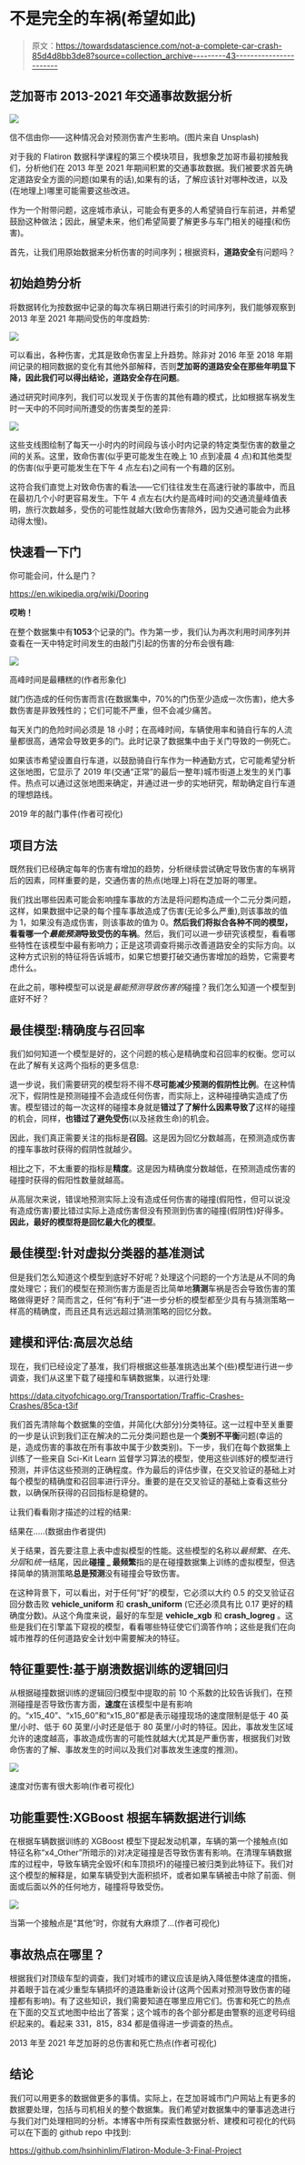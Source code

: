 # 不是完全的车祸(希望如此)

> 原文：<https://towardsdatascience.com/not-a-complete-car-crash-85d4d8bb3de8?source=collection_archive---------43----------------------->

## 芝加哥市 2013-2021 年交通事故数据分析

![](img/c7c1454cd471944c85c814e25547066f.png)

信不信由你——这种情况会对预测伤害产生影响。(图片来自 Unsplash)

对于我的 Flatiron 数据科学课程的第三个模块项目，我想象芝加哥市最初接触我们，分析他们在 2013 年至 2021 年期间积累的交通事故数据。我们被要求首先确定道路安全方面的问题(如果有的话),如果有的话，了解应该针对哪种改进，以及(在地理上)哪里可能需要这些改进。

作为一个附带问题，这座城市承认，可能会有更多的人希望骑自行车前进，并希望鼓励这种做法；因此，展望未来，他们希望简要了解更多与车门相关的碰撞(和伤害)。

首先，让我们用原始数据来分析伤害的时间序列；根据资料，**道路安全**有问题吗？

## 初始趋势分析

将数据转化为按数据中记录的每次车祸日期进行索引的时间序列，我们能够观察到 2013 年至 2021 年期间受伤的年度趋势:

![](img/67d11b32af0bb4fb7a0c5df03fbc6d24.png)

可以看出，各种伤害，尤其是致命伤害呈上升趋势。除非对 2016 年至 2018 年期间记录的相同数据的变化有其他外部解释，否则**芝加哥的道路安全在那些年明显下降，因此我们可以得出结论，道路安全存在问题**。

通过研究时间序列，我们可以发现关于伤害的其他有趣的模式，比如根据车祸发生时一天中的不同时间所遭受的伤害类型的差异:

![](img/f871830a7203b4314ed35f8ee9da7d33.png)

这些支线图绘制了每天一小时内的时间段与该小时内记录的特定类型伤害的数量之间的关系。这里，致命伤害(似乎更可能发生在晚上 10 点到凌晨 4 点)和其他类型的伤害(似乎更可能发生在下午 4 点左右)之间有一个有趣的区别。

这符合我们直觉上对致命伤害的看法——它们往往发生在高速行驶的事故中，而且在最初几个小时更容易发生。下午 4 点左右(大约是高峰时间)的交通流量峰值表明，旅行次数越多，受伤的可能性就越大(致命伤害除外，因为交通可能会为此移动得太慢)。

## 快速看一下门

你可能会问，什么是门？

<https://en.wikipedia.org/wiki/Dooring>  

**哎哟！**

在整个数据集中有**1053**个记录的门。作为第一步，我们认为再次利用时间序列并查看在一天中特定时间发生的由敲门引起的伤害的分布会很有趣:

![](img/8b2796749812b68d75e4d6f67bf8a57a.png)

高峰时间是最糟糕的(作者形象化)

就门伤造成的任何伤害而言(在数据集中，70%的门伤至少造成一次伤害)，绝大多数伤害是非致残性的；它们可能不严重，但不会减少痛苦。

每天关门的危险时间必须是 18 小时；在高峰时间，车辆使用率和骑自行车的人流量都很高，通常会导致更多的门。此时记录了数据集中由于关门导致的一例死亡。

如果该市希望设置自行车道，以鼓励骑自行车作为一种通勤方式，它可能希望分析这张地图，它显示了 2019 年(交通“正常”的最后一整年)城市街道上发生的关门事件。热点可以通过这张地图来确定，并通过进一步的实地研究，帮助确定自行车道的理想路线。

2019 年的敲门事件(作者可视化)

## 项目方法

既然我们已经确定每年的伤害有增加的趋势，分析继续尝试确定导致伤害的车祸背后的因素，同样重要的是，交通伤害的热点(地理上)将在芝加哥的哪里。

我们找出哪些因素可能会影响撞车事故的方法是将问题构造成一个二元分类问题，这样，如果数据中记录的每个撞车事故造成了伤害(无论多么严重),则该事故的值为 1，如果没有造成伤害，则该事故的值为 0。**然后我们将拟合各种不同的模型，看看哪一个*最能预测*导致受伤的车祸**。然后，我们可以进一步研究该模型，看看哪些特性在该模型中最有影响力；正是这项调查将揭示改善道路安全的实际方向。以这种方式识别的特征将告诉城市，如果它想要打破交通伤害增加的趋势，它需要考虑什么。

在此之前，哪种模型可以说是*最能预测导致伤害的*碰撞？我们怎么知道一个模型到底好不好？

## 最佳模型:精确度与召回率

我们如何知道一个模型是好的，这个问题的核心是精确度和召回率的权衡。您可以在此了解有关这两个指标的更多信息:

</explaining-precision-vs-recall-to-everyone-295d4848edaf>  

退一步说，我们需要研究的模型将不得不**尽可能减少预测的假阴性比例**。在这种情况下，假阴性是预测碰撞不会造成任何伤害，而实际上，这种碰撞确实造成了伤害。模型错过的每一次这样的碰撞本身就是**错过了了解什么因素导致了**这样的碰撞的机会，同样，**也错过了避免受伤**(以及拯救生命)的机会。

因此，我们真正需要关注的指标是**召回**。这是因为回忆分数越高，在预测造成伤害的撞车事故时获得的假阴性就越少。

相比之下，不太重要的指标是**精度**。这是因为精确度分数越低，在预测造成伤害的碰撞时获得的假阳性数量就越高。

从高层次来说，错误地预测实际上没有造成任何伤害的碰撞(假阳性，但可以说没有造成伤害)要比错过实际上造成伤害但没有预测到伤害的碰撞(假阴性)好得多。**因此，最好的模型将是回忆最大化的模型**。

## **最佳模型:针对虚拟分类器的基准测试**

但是我们怎么知道这个模型到底好不好呢？处理这个问题的一个方法是从不同的角度处理它；我们的模型在预测伤害方面是否比简单地**猜测**车祸是否会导致伤害的策略做得更好？简而言之，任何“有利于”进一步分析的模型都至少具有与猜测策略一样高的精确度，而且还具有远远超过猜测策略的回忆分数。

## 建模和评估:高层次总结

现在，我们已经设定了基准，我们将根据这些基准挑选出某个(些)模型进行进一步调查，我们从这里下载了碰撞和车辆数据集，以进行处理:

<https://data.cityofchicago.org/Transportation/Traffic-Crashes-Crashes/85ca-t3if>  

我们首先清除每个数据集的空值，并简化(大部分)分类特征。这一过程中至关重要的一步是认识到我们正在解决的二元分类问题也是一个**类别不平衡**问题(幸运的是，造成伤害的事故在所有事故中属于少数类别)。下一步，我们在每个数据集上训练了一些来自 Sci-Kit Learn 监督学习算法的模型，使用这些训练好的模型进行预测，并评估这些预测的正确程度。作为最后的评估步骤，在交叉验证的基础上对每个模型的精确度和召回率进行评分。重要的是在交叉验证的基础上查看这些分数，以确保所获得的召回指标是稳健的。

让我们看看刚才描述的过程的结果:

结果在…..(数据由作者提供)

关于结果，首先要注意上表中虚拟模型的性能。这些模型的名称以*最频繁*、*在先*、*分层*和*统一*结尾，因此**碰撞 _ 最频繁**指的是在碰撞数据集上训练的虚拟模型，但选择简单的猜测策略**总是预测**没有碰撞会导致伤害。

在这种背景下，可以看出，对于任何“好”的模型，它必须以大约 0.5 的交叉验证召回分数击败 **vehicle_uniform** 和 **crash_uniform** (它还必须具有比 0.17 更好的精确度分数)。从这个角度来说，最好的车型是 **vehicle_xgb** 和 **crash_logreg** 。这些是我们在引擎盖下窥视的模型，看看哪些特征使它们滴答作响；这些是我们在向城市推荐的任何道路安全计划中需要解决的特征。

## 特征重要性:基于崩溃数据训练的逻辑回归

从根据碰撞数据训练的逻辑回归模型中提取的前 10 个系数的比较告诉我们，在预测碰撞是否导致伤害方面，**速度**在该模型中是有影响的。“x15_40”、“x15_60”和“x15_80”都是表示碰撞现场的速度限制是低于 40 英里/小时、低于 60 英里/小时还是低于 80 英里/小时的特征。因此，事故发生区域允许的速度越高，事故造成伤害的可能性就越大(尤其是严重伤害，根据我们对致命伤害的了解、事故发生的时间以及我们对事故发生速度的推测)。

![](img/7e7951cd34a72992f5dc5a7d01423159.png)

速度对伤害有很大影响(作者可视化)

## 功能重要性:XGBoost 根据车辆数据进行训练

在根据车辆数据训练的 XGBoost 模型下提起发动机罩，车辆的第一个接触点(如特征名称“x4_Other”所暗示的)对决定碰撞是否导致伤害有影响。在清理车辆数据库的过程中，导致车辆完全毁坏(和车顶损坏)的碰撞已被归类到此特征下。我们对这个模型的解释是，如果车辆受到大面积损坏，或者如果车辆被击中除了前面、侧面或后面以外的任何地方，碰撞将导致受伤。

![](img/7dd352e67b63b2e3bd590177bde887a7.png)

当第一个接触点是“其他”时，你就有大麻烦了…(作者可视化)

## **事故热点在哪里？**

根据我们对顶级车型的调查，我们对城市的建议应该是纳入降低整体速度的措施，并着眼于旨在减少重型车辆损坏的道路重新设计(这两个因素对预测导致伤害的碰撞都有影响)。有了这些知识，我们需要知道在哪里应用它们。伤害和死亡的热点在下面的交互式地图中给出了答案；这个城市的各个部分都是由警察的巡逻号码组织起来的。看起来 331，815，834 都是值得进一步调查的热点。

2013 年至 2021 年芝加哥的总伤害和死亡热点(作者可视化)

## **结论**

我们可以用更多的数据做更多的事情。实际上，在芝加哥城市门户网站上有更多的数据要处理，包括与司机相关的整个数据集。我们希望对数据集中的肇事逃逸进行与我们对门处理相同的分析。本博客中所有探索性数据分析、建模和可视化的代码可以在下面的 github repo 中找到:

<https://github.com/hsinhinlim/Flatiron-Module-3-Final-Project> 